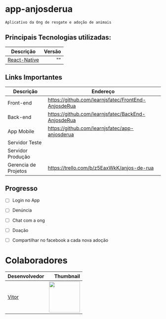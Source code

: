 # app-anjosderua
```
Aplicativo da Ong de resgate e adoção de animais 
```

## Principais Tecnologias utilizadas:

Descrição | Versão
--------- | ------:
[React-Native](https://facebook.github.io/react-native/) | ""

## Links Importantes

Descrição | Endereço
--------- | ------
Front-end | https://github.com/learnjsfatec/FrontEnd-AnjosdeRua
Back-end | https://github.com/learnjsfatec/BackEnd-AnjosdeRua
App Mobile | https://github.com/learnjsfatec/app-anjosderua
Servidor Teste | 
Servidor Produção | 
Gerencia de Projetos | https://trello.com/b/z5EaxWkK/anjos-de-rua



## Progresso
- [ ] Login no App
- [ ] Denúncia
- [ ] Chat com a ong
- [ ] Doação
- [ ] Compartilhar no facebook a cada nova adoção


# Colaboradores

Desenvolvedor | Thumbnail
--------- | ------:
[Vitor](https://github.com/TecladistaProd) | <img src="https://avatars1.githubusercontent.com/u/26743405?s=460&v=4" width="100"/>



